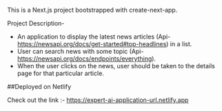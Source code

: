 This is a Next.js project bootstrapped with create-next-app.

Project Description-
- An application to display the latest news articles (Api-https://newsapi.org/docs/get-started#top-headlines) in a list.
- User can search news with some topic (Api-https://newsapi.org/docs/endpoints/everything).
- When the user clicks on the news, user should be taken to the details page for that particular article.

##Deployed on Netlify

Check out the link :- https://expert-ai-application-url.netlify.app


